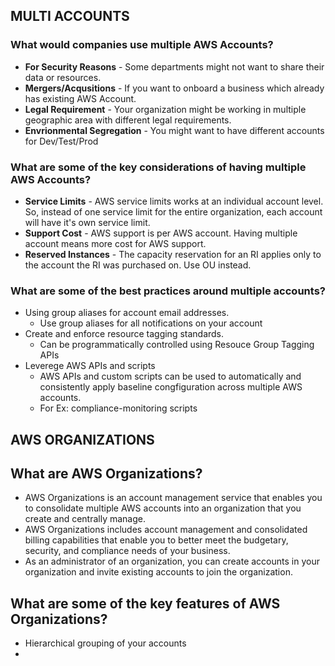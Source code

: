 ## MULTI ACCOUNTS
### What would companies use multiple AWS Accounts?
* **For Security Reasons** - Some departments might not want to share their data or resources.
* **Mergers/Acqusitions** - If you want to onboard a business which already has existing AWS Account.
* **Legal Requirement** - Your organization might be working in multiple geographic area with different legal requirements.
* **Envrionmental Segregation** - You might want to have different accounts for Dev/Test/Prod

### What are some of the key considerations of having multiple AWS Accounts?
* **Service Limits** - AWS service limits works at an individual account level. So, instead of one service limit for the entire organization, each account will have it's own service limit.
* **Support Cost** - AWS support is per AWS account. Having multiple account means more cost for AWS support.
* **Reserved Instances** - The capacity reservation for an RI applies only to the account the RI was purchased on. Use OU instead.

### What are some of the best practices around multiple accounts?
* Using group aliases for account email addresses.
  * Use group aliases for all notifications on your account
* Create and enforce resource tagging standards.
  * Can be programmatically controlled using Resouce Group Tagging APIs
* Leverege AWS APIs and scripts
  * AWS APIs and custom scripts can be used to automatically and consistently apply baseline congfiguration across multiple AWS accounts.
  * For Ex: compliance-monitoring scripts

## AWS ORGANIZATIONS

## What are AWS Organizations?
* AWS Organizations is an account management service that enables you to consolidate multiple AWS accounts into an organization that you create and centrally manage.
* AWS Organizations includes account management and consolidated billing capabilities that enable you to better meet the budgetary, security, and compliance needs of your business.
* As an administrator of an organization, you can create accounts in your organization and invite existing accounts to join the organization.

## What are some of the key features of AWS Organizations?
* Hierarchical grouping of your accounts
* 
